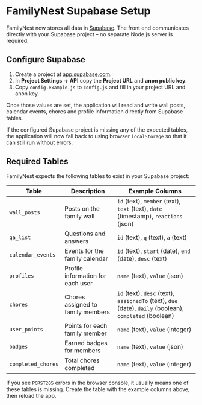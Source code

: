 # FamilyNest Supabase Setup

FamilyNest now stores all data in [Supabase](https://supabase.com). The front end communicates directly with your Supabase project – no separate Node.js server is required.

## Configure Supabase

1. Create a project at [app.supabase.com](https://app.supabase.com/).
2. In **Project Settings → API** copy the **Project URL** and **anon public key**.
3. Copy `config.example.js` to `config.js` and fill in your project URL and anon key.

Once those values are set, the application will read and write wall posts, calendar events, chores and profile information directly from Supabase tables.

If the configured Supabase project is missing any of the expected tables, the application will now fall back to using browser `localStorage` so that it can still run without errors.

## Required Tables

FamilyNest expects the following tables to exist in your Supabase project:

| Table            | Description                        | Example Columns                       |
|------------------|------------------------------------|---------------------------------------|
| `wall_posts`     | Posts on the family wall           | `id` (text), `member` (text), `text` (text), `date` (timestamp), `reactions` (json) |
| `qa_list`        | Questions and answers              | `id` (text), `q` (text), `a` (text)   |
| `calendar_events`| Events for the family calendar     | `id` (text), `start` (date), `end` (date), `desc` (text) |
| `profiles`       | Profile information for each user  | `name` (text), `value` (json)         |
| `chores`         | Chores assigned to family members  | `id` (text), `desc` (text), `assignedTo` (text), `due` (date), `daily` (boolean), `completed` (boolean) |
| `user_points`    | Points for each family member       | `name` (text), `value` (integer)      |
| `badges`         | Earned badges for members           | `name` (text), `value` (json)         |
| `completed_chores`| Total chores completed            | `name` (text), `value` (integer)      |

If you see `PGRST205` errors in the browser console, it usually means one of these tables is missing. Create the table with the example columns above, then reload the app.

